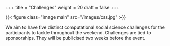 +++
title = "Challenges"
weight = 20
draft = false
+++

{{< figure class="image main" src="/images/css.jpg" >}}

We aim to have five distinct computational social science challenges for the participants to tackle throughout the weekend. Challenges are tied to sponsorships. They will be publicised two weeks before the event.